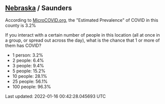 
## [Nebraska](/united-states/nebraska) / Saunders

According to [MicroCOVID.org](http://microcovid.org),
the "Estimated Prevalence" of COVID in this county is 3.2%

If you interact with a certain number of people in this location
(all at once in a group, or spread out across the day), what is the chance that
1 or more of them has COVID?

- 1 person: 3.2%
- 2 people: 6.4%
- 3 people: 9.4%
- 5 people: 15.2%
- 10 people: 28.1%
- 25 people: 56.1%
- 100 people: 96.3%

Last updated: 2022-01-16 00:42:28.045693 UTC

